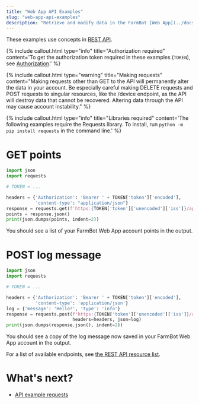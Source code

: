 ```yaml
---
title: "Web App API Examples"
slug: "web-app-api-examples"
description: "Retrieve and modify data in the FarmBot [Web App](../docs/web-app.md) using Python"
---
```


These examples use concepts in [REST API](../docs/web-app/rest-api.md).

{%
include callout.html
type="info"
title="Authorization required"
content='To get the authorization token required in these examples (`TOKEN`), see [Authorization](authorization.md).'
%}

{%
include callout.html
type="warning"
title="Making requests"
content="Making requests other than GET to the API will permanently alter the data in your account. Be especially careful making DELETE requests and POST requests to singular resources, like the /device endpoint, as the API will destroy data that cannot be recovered. Altering data through the API may cause account instability."
%}

{%
include callout.html
type="info"
title="Libraries required"
content='The following examples require the Requests library. To install, run `python -m pip install requests` in the command line.'
%}

# GET points

```python
import json
import requests

# TOKEN = ...

headers = {'Authorization': 'Bearer ' + TOKEN['token']['encoded'],
           'content-type': "application/json"}
response = requests.get(f'https:{TOKEN['token']['unencoded']['iss']}/api/points', headers=headers)
points = response.json()
print(json.dumps(points, indent=2))
```
You should see a list of your FarmBot Web App account points in the output.

# POST log message

```python
import json
import requests

# TOKEN = ...

headers = {'Authorization': 'Bearer ' + TOKEN['token']['encoded'],
           'content-type': 'application/json'}
log = {'message': 'Hello!', 'type': 'info'}
response = requests.post(f'https:{TOKEN['token']['unencoded']['iss']}/api/logs',
                         headers=headers, json=log)
print(json.dumps(response.json(), indent=2))
```
You should see a copy of the log message now saved in your FarmBot Web App account in the output.

For a list of available endpoints, see [the REST API resource list](../docs/web-app/rest-api.md#resources).

# What's next?

 * [API example requests](../docs/web-app/api-docs.md)
